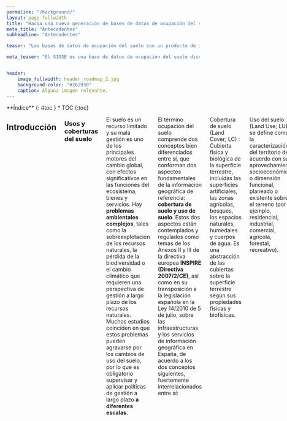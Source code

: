 ```yaml
---
permalink: "/background/"
layout: page-fullwidth
title: "Hacia una nueva generación de bases de datos de ocupación del suelo"
meta_title: "Antecedentes"
subheadline: "Antecedentes"

teaser: "Las bases de datos de ocupación del suelo son un producto de información básico para el conocimiento de este medio en el que vivimos. La Base de Datos SIOSE proporciona información básica y relevante para el análisis espacial y territorial de la situación actual española, información que resulta imprescindible para analizar el tipo de uso que se le ha venido  dando  al  suelo  en  España  y  para  planificar  de  forma  sostenible  el  desarrollo económico y social del hombre. "

meta_teaser: "El SIOSE es una base de datos de ocupación del suelo diseñada con una metodología de orientación a objetos."


header:
    image_fullwidth: header_roadmap_2.jpg
    background-color: "#262930"
    caption: Alguna imagen relevante.
---
```


<!--more-->

<div class="row">
<div class="medium-4 medium-push-8 columns" markdown="1">
<div class="panel radius" markdown="1">
**Índice**
{: #toc }
*  TOC
{:toc}
</div>
</div><!-- /.medium-4.columns -->



<div class="medium-8 medium-pull-4 columns" markdown="1">



## Introducción

### Usos y coberturas del suelo

El suelo es un recurso limitado y su mala gestión es uno de los principales motores del cambio global, con efectos significativos en las funciones del ecosistema, bienes y servicios. Hay **problemas ambientales complejos**, tales como la sobreexplotación de los recursos naturales, la pérdida de la biodiversidad o el cambio climático que requieren una perspectiva de gestión a largo plazo de los recursos naturales. Muchos estudios coinciden en que estos problemas pueden agravarse por los cambios de uso del suelo, por lo que es obligatorio supervisar y aplicar políticas de gestión a largo plazo **a diferentes escalas**.

El término ocupación del suelo comprende dos conceptos bien diferenciados entre sí, que conforman dos aspectos fundamentales de la información geográfica de referencia: **cobertura de suelo y uso de suelo**. Estos dos aspectos están contemplados y regulados como temas de los Anexos II y III de la directiva europea **INSPIRE (Directiva 2007/2/CE)**, así como en su transposición a la legislación española en la Ley 14/2010 de 5 de julio, sobre las infraestructuras y los servicios de información geográfica en España, de acuerdo a los dos conceptos siguientes, fuertemente interrelacionados entre sí:

Cobertura de suelo (Land Cover; LC)
: Cubierta física y biológica de la superficie terrestre, incluidas las superficies artificiales, las zonas agrícolas, bosques, los espacios naturales, humedales y cuerpos de agua. Es una abstracción de las cubiertas sobre la superficie terrestre según sus propiedades físicas y biofísicas.

Uso del suelo (Land Use; LU)
: se define como la caracterización del territorio de acuerdo con su aprovechamiento socioeconómico o dimensión funcional, planeado o existente sobre el terreno (por ejemplo, residencial, industrial, comercial, agrícola, forestal, recreativo).

Los datos LU/LC han sido históricamente registrados en muchos Estados miembros de la UE debido a las necesidades y requerimientos de su gestión ambiental y territorial. Además de las bases de datos **Corine Land Cover (CLC)** de 1990 y 2000, muchos países de la UE han estado produciendo las bases de datos de LU/LC para gestionar y satisfacer sus necesidades en materia de planificación territorial ambiental, agrícola y forestal. Como consecuencia, hay varios inventarios regionales y nacionales con muy **diferentes métodos de recopilación de datos, escalas, nomenclaturas, unidades mínimas de representación cartográfica, y diferentes intervalos de producción y de actualización**.


### Aplicaciones

La recopilación y el análisis de datos de ocupación del suelo implica a diversos campos de la ciencia, con lo que puede comprender múltiples áreas de aplicación, como por ejemplo:

- Medio Ambiente, estudio de hábitats, biodiversidad, evaluación de impacto ambiental, mantenimiento y observación de la estabilidad ecológica, etc
- Desarrollo sostenible, como establecer estrategias de gestión de zonas costeras.
- Cambio Climático.
- Hidrología, geología y suelos.
- Agricultura.
- Urbanismo y ordenación del territorio.
- Demografía, expansión urbana.
- Energía y recursos minerales.
- Infraestructuras e ingeniería civil.
- Transporte y logística.
- Zonas de riesgo, evaluación de la vulnerabilidad y gestión de emergencias.
- Estudios dinámicos sobre ocupación del suelo, como causa y consecuencia de procesos naturales o artificiales, como la desertificación.
- Obtención de **indicadores agroambientales**, parámetro objetivo para describir y valorar los distintos fenómenos que se dan en el territorio. Como ejemplos de indicadores, los existentes en el «Banco Público de Indicadores Ambientales» (BPIA), relativos al agua, aire, pesca, hogares, industria, desastres naturales y tecnológicos, residuos, turismo, etc.

A nivel global, destaca la utilización de datos de ocupación del suelo dentro del «Convenio Marco de las Naciones Unidas sobre el Cambio Climático» (1992) para el cumplimiento del Protocolo de Kyoto (1998), un acuerdo internacional con el objetivo de reducir las emisiones de gases que causan el calentamiento global, en un porcentaje en al menos un 5% durante el periodo 2008 -2012 respecto a las emisiones del año 1990. Por todo ello, los usuarios de información sobre ocupación del suelo son muchos y con variados intereses, y según las distintas administraciones van facilitando datos tanto en un determinado año de referencia como su evolución en un periodo de años, el número de usuarios va creciendo, y sus aplicaciones por tanto, también.

### Usuarios

Los principales demandantes de información de ocupación del suelo son:

- La Administración General del Estado y los gobiernos autonómicos, a través de los distintos Ministerios, Consejerías y Organismos Públicos.
- Universidades, Fundaciones, Centros de I+D+i y organismos de investigación.
- Organismos europeos e internacionales: Naciones Unidas y la Unión Europea, dentro de la Comisión Europea (con programas como GMES (Global Monitoring for Environment and Security) y Agencia Europea del Medio Ambiente.
- Empresas públicas y privadas.
- En menor medida, particulares.


## Bases de datos de ocupación del suelo

La necesidad de una mejor **armonización** entre conjuntos de datos nacionales y europeos y la intención de **evitar redundancias en la producción de datos**, ha llevado a muchos de estos países a utilizar sus datos nacionales para derivar conjuntos de datos para proyectos europeos, como CLC o LUCAS, siguiendo una estrategia *bottom-up*. Simultáneamente, el flujo de información generada por estos proyectos nacionales tiene que integrarse con otras iniciativas europeas como [Copernicus](http://www.copernicus.eu/), que es el programa europeo para el establecimiento de un sistema europeo de observación de la Tierra.

El grupo [EAGLE](http://land.copernicus.eu/eagle) (Grupo de Acción EIONET2 sobre la vigilancia terrestre en Europa) fue creado por miembros de la Red de Información Ambiental y de Observación (EIONET) sobre la ocupación del suelo en respuesta a la creciente necesidad de discutir soluciones técnicas para una mejor integración y armonización de la cartografía nacional con las iniciativas europeas de vigilancia terrestre. El objetivo del grupo de trabajo es elaborar una solución conceptual para la vigilancia terrestre construida sobre las fuentes de datos nacionales y en combinación con las capas de información paneuropeas. El modelo de datos EAGLE es un modelo orientado a objetos (OODM), que tiene en cuenta las normas o las listas de códigos de referencia, como CLC, LUCAS, EUNIS, las especificaciones técnicas impulsadas por INSPIRE (2007/2/CE) y la norma ISO standard 19144-2 (LCML-Land Cover Meta Language).

El Instituto Geográfico Nacional de España (IGN) es miembro del grupo EAGLE y creó el Sistema de Información sobre Ocupación del Suelo de España (SIOSE) como parte del Plan Nacional de Observación del Territorio (PNOT), que tiene como objetivo lograr una Infraestructura de Datos Espaciales multidisciplinar, de forma periódicamente actualizada, para las administraciones nacionales y regionales españolas. 

La base de datos SIOSE se ajusta a las especificaciones técnicas de INSPIRE y ha sido diseñada como un modelo de datos orientado a objetos, similar al propuesto por el grupo EAGLE, asegurando la compatibilidad y comparabilidad con bases de datos preexistentes como CLC90, CLC00, Murbandy/Moland, LCCS de la FAO de las Naciones Unidas, entre otros. Sin embargo, en la práctica, el modelo orientado a objetos está adaptado y aplicado en sistemas gestores de bases de datos relacionales y objeto-relacionales con capacidades espaciales, y los administradores de bases de datos tienen que hacer frente a estas incompatibilidades a nivel conceptual. Este es un caso de la falta de concordancia objeto-relacional, y se ha identificado claramente en la literatura como un problema de la estructura de datos debido a las diferencias de paradigma. En la Figura 1 se muestra un ejemplo de la clasificación LU/LC de una sola parcela. La cantidad de información semiestructurada que se guarda para cada polígono LU/LC añade algunas dificultades para la gestión de la información SIOSE LU/LC a través de los SIG más utilizados o geodatabases relacionales, por lo que otras alternativas tecnológicas deben ser exploradas. Hoy en día, se accede a la base de datos SIOSE a través de servicios web de mapas estándar, descargas de archivos SIG y, en algunos casos especiales, también se distribuyen serializados en formato XML, respetando en este caso el modelo OO.


## El modelo de datos SIOSE
La principal característica de la base de datos SIOSE es que sigue un modelo de datos orientado a objetos, no es un modelo jerárquico tradicional donde existe un cierto rango de clases limitado y rígido definido en una leyenda descriptiva, sino que es un modelo de datos multipropósito y extensible. La ventaja es que **a partir de SIOSE se pueden generar tantas consultas y clasificaciones como se necesiten**. 

> El SIOSE no clasifica el terreno sino que lo describe mediante coberturas o combinaciones de ellas con sus diferentes porcentajes de ocupación y atributos, sin pérdida de información. Es una base de datos multicriterio.

La principal ventaja que presentan estos sistemas es la posibilidad de ofrecer **valores estadísticos de la ocupación del suelo más fiables que las clasificaciones tradicionales**, pues en su metodología de obtención no se pierde información. Esto repercute también en el coste económico de su producción, puesto que con un pequeño incremento en el coste se obtiene un alto incremento de información. Un sistema clasificatorio para alcanzar igual incremento de información demandaría un incremento directo y alto coste de producción. 

> El modelo orientado a objetos del SIOSE permite obtener salidas temáticas diferentes en función de las necesidades del usuario. Un modelo de datos orientado a objetos es extensible para responder a nuevas necesidades, por lo que hace posible que se puedan incorporar nuevos parámetros sin entrar en conflicto con los datos presentes.

No obstante, puede que el principal inconveniente que tengan los sistemas de descripciones orientados a objetos sea su **escasa usabilidad o capacidad de uso por parte de usuarios no expertos**. El funcionamiento de estos métodos es muy distinto al de las clasificaciones tradicionales. Sin embargo, como se ha comentado, este incremento de la complejidad viene acompañado de un beneficio en la información . No se trata de un problema trivial. Tras un cierto periodo de adaptación técnica de los productores y usuarios, los sistemas de descripciones podrían ser manejados sin dificultad, pero la mayor parte de las tecnologías SIG disponibles en el mercado utilizan bases de datos pensadas para trabajar con modelos relacionales de datos.

La arquitectura de las bases de datos relacionales podría ser adecuada para la recogida de datos y su persistencia. Sin embargo, las principales motivaciones de las bases de datos de LU/LC están en el análisis de cambios, la exploración y la investigación. Esta dicotomía entre bases de datos operativas (centradas en las transacciones rutinarias) o diacrónicas (orientadas al procesamiento analítico), junto con el impulso de la Ciencia de los Datos (Data Science), se ha materializado en la fragmentación del mercado de los Sistemas Gestores de Bases de Datos, una tendencia que ya se había previsto en la década pasada por los mismos investigadores que establecieron los fundamentos de las tecnologías relacionales. La multitud de motores de bases de datos existentes hoy en día podrían ser categorizados como almacenes de registros, optimizados para las operaciones de escritura del día a día, o como almacenes de columnas, grandes repositorios de datos indexados para consultas ad hoc. No obstante, el límite entre estos dos enfoques, que suele identificarse con el debate entre las tecnologías SQL vs NoSQL, es cada vez más difuso debido en parte a los avances en la gestión de los datos semi-estructurados dentro de las bases de datos relacionales. Además, *NoSQL* es un término difícil de definir y que abarca una amplia gama de paradigmas tecnológicos.


## Experimentando con el SIOSE
En un estudio reciente, este equipo de investigación ha desarrollado una experiencia computacional para evaluar los beneficios que podrían derivarse de almacenar los datos SIOSE en un repositorio OO, concretamente en un almacén de documentos. Básicamente se realizó una prueba en la que se compararon las consultas LU/LC llevadas a cabo en un SGBD relacional y se compararon con sus traducciones literales en una base de datos orientada a documentos. El experimento completo se llevó a cabo en el SGBD PostgreSQL/PostGIS, que ha incorporado recientemente mecanismos propios de otros paradigmas. Al limitar el experimento a un SGBD común se consiguió:

1. Obtener tiempos de respuesta comparables y datos de rendimiento.
2. Resultados no distorsionados por diferentes implementaciones de los métodos de acceso espaciales
3. Obtener impresiones sobre cómo la estructura del modelo OO afecta al rendimiento de las consultas
4. Determinar los tipos de consultas que se verían beneficiadas al eliminar la impedancia de la incompatibilidad objeto-relacional.

PostgreSQL fue seleccionado para realizar este primer experimento, ya que:

1. Proporciona un sistema de tipos extensible
2. Implementa la especificación Simple Features del OGC mediante la extensión PostGIS, lo cual proporciona tipos, funciones y métodos de acceso para datos geográficos.
3. Permite una representación formal del modelo relacional de SIOSE.
4. Proporciona el tipo binario de datos JSONB y operadores para gestionar modelos orientados a documentos.
5. Genera planes de consulta utilizando un procesador de consultas relacionales común. Por lo tanto, las consultas sobre una base de datos LU/LC pueden ser comparadas, de un modo no sesgado, utilizando ambos paradigmas, el relacional y el orientado a objetos.


<table>
  <caption>Tabla 1.- Características de la base de datos SIOSE en sus modelos OO y ER</caption>
  <tr>
    <th>Modelo de datos</th>
    <th>Tabla</th>
    <th>Registros</th>
    <th>Tamaño</th>
    <th>Tamaño externo</th>
  </tr>
  <tr>
    <td>Orientado a Documentos</td>
    <td>docstore_jsonb</td>
    <td>2477144</td>
    <td>8066 MB</td>
    <td>2615 MB</td>
  </tr>
  <tr>
    <td rowspan="4">Relacional</td>
    <td>siose_values</td>
    <td>10435032</td>
    <td>3160 MB</td>
    <td>1522 MB</td>
  </tr>
  <tr>
    <td>siose_polygons</td>
    <td>2478218</td>
    <td>6456 MB</td>
    <td>1948 MB</td>
  </tr>
  <tr>
    <td>siose_coverages</td>
    <td>116</td>
    <td>48 kB</td>
    <td>40 kB</td>
  </tr>
  <tr>
    <td>siose_attributes</td>
    <td>26</td>
    <td>40 kB</td>
    <td>32 kB</td>
  </tr>
</table>


En este primer experimento se seleccionó el conjunto de datos de SIOSE 2005, que recoge más de 10,4 millones de observaciones de ocupación del suelo de alrededor de 2,5 millones de geometrías poligonales. Dado el volumen de la base de datos, los datos SIOSE se distribuyen desde la página de descargas del Centro Nacional de Información Geográfica (CNIG). Los datos correspondientes a un determinado año se organizan como una serie de archivos ZIP. Cada archivo contiene los registros correspondientes a una región administrativa, y se compone de un archivo shape de ESRI con geometrías poligonales y un fichero Microsoft Jet MDB con las observaciones sobre LU/LC. La descarga de toda la información SIOSE se puede automatizar. Sin embargo, compilar todos los archivos ZIP en una única base de datos no es una tarea trivial para los usuarios habituales de datos de ocupación de suelo, lo que supone un inconveniente para la realización de estudios a nivel estatal. Para la prueba se prepararon una serie de utilidades que permiten:

1. Generar una base de datos relacional PostgreSQL/PostGIS a partir de un directorio con archivos ZIP del SIOSE.
2. Transformar esa base de datos relacional en un almacén de documentos de tipo JSONB. El esquema de los documentos JSONB es equivalente al de los documentos XML del SIOSE preparados por el IGN para otros fines particulares. Todas las utilidades se distribuyen de forma pública bajo licencia de software libre.

El resto del experimento consistió en preparar una extensión de PostgreSQL con todas las consultas a testear y publicar imágenes virtualizadas que permitan a otros investigadores reproducir los tests fácilmente. La prueba simula una serie de consultas habituales que podría realizar un usuario del SIOSE a través de un visor web cartográfico, y las ejecuta según la metodología JackPine tanto en el modelo de datos de referencia (relacional) como en el modelo orientado a documentos (JSONB). Finalmente, se registraron los resultados y el rendimiento de seis tipos de consultas distintas (incluyendo reclasificaciones), para 56,557 zonas delimitadas a 7 escalas cartográficas distintas. Como primer paso para identificar criterios de mejora de la usabilidad, este primer experimento se centra en medir los tiempos de cada consulta para valorar cuáles y bajo qué condiciones podrían ser ofrecidas on-line. Los resultados muestran diferencias muy significativas a favor del modelo orientado a documentos en los rendimientos de determinados tipos de consultas (ver Figura 2).


Teniendo en cuenta la naturaleza exploratoria de este experimento y los resultados observados, la usabilidad de los datos SIOSE aumentaría en gran medida si se pudieran aprovechar al máximo estas nuevas tecnologías. Por ejemplo, las mejoras de los tiempos en determinadas consultas, podrían permitir ofrecer algunos servicios de consulta on-line para usuarios con pocos conocimientos sobre SIG o programación. Además, según se ve en la Tabla 1, también hay una disminución significativa del espacio de memoria que ocupan los datos almacenados en JSONB.

Por el momento, la recuperación masiva de polígonos basada en la presencia o ausencia de una determinada cobertura o uso de suelo parece un caso de uso óptimo. Las operaciones de reclasificación también pueden beneficiarse de una implementación en JSON binario, aunque las aplicaciones reales, como las mencionadas en la introducción deben ser investigadas a fondo (por ejemplo, derivar CLC con un enfoque “bottom-up”, buscar combinaciones de usos del suelo relacionadas con el riesgo de incendios forestales, realización de informes de recursos naturales, entre otras). Por el contrario, las expresiones de desigualdad en atributos numéricos no se benefician del uso de estas tecnologías, aunque esto podría ser mejorable con el uso de índices funcionales. Otro problema que surgió durante la preparación de este experimento fue que la sintaxis de las consultas JSON es aún poco madura. Esto es una consecuencia de la estructura anidada de los documentos JSONB creados para el SIOSE y el pequeño conjunto de operadores nativos hoy disponible, pero que aumentará en futuras versiones. Por otra parte, diferentes estrategias de aplanamiento del esquema JSON original deberían ser investigadas y medir su influencia en el rendimiento de las consultas.

Finalmente, este experimento computacional sirve como un primer argumento a favor de que se investigue la construcción de bases de datos LU/LC orientadas a documentos, ya que estas nuevas tecnologías podrían impulsar mejoras importantes en la usabilidad de los datos y abrir las puertas a analizarlos en procesos de Big Data.


</div><!-- /.medium-8.columns -->
</div><!-- /.row -->

